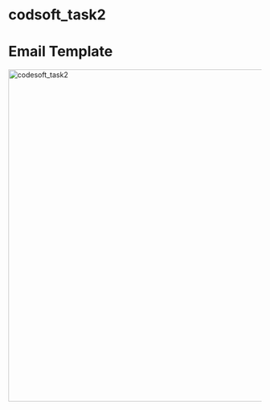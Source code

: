 # codsoft_task2

# Email Template

<img width="661" alt="codesoft_task2" src="https://github.com/malayjoshhi/codsoft_task2/assets/115916405/80e145ae-4eba-4d03-af48-dcb33e61e4c2">


